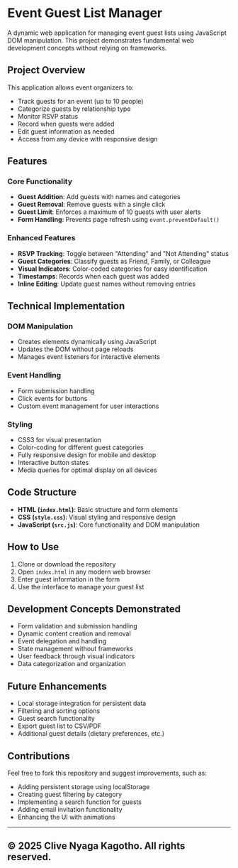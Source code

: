 # Event Guest List Manager

A dynamic web application for managing event guest lists using JavaScript DOM manipulation. This project demonstrates fundamental web development concepts without relying on frameworks.

## Project Overview

This application allows event organizers to:
- Track guests for an event (up to 10 people)
- Categorize guests by relationship type
- Monitor RSVP status
- Record when guests were added
- Edit guest information as needed
- Access from any device with responsive design

## Features

### Core Functionality
- **Guest Addition**: Add guests with names and categories
- **Guest Removal**: Remove guests with a single click
- **Guest Limit**: Enforces a maximum of 10 guests with user alerts
- **Form Handling**: Prevents page refresh using `event.preventDefault()`

### Enhanced Features
- **RSVP Tracking**: Toggle between "Attending" and "Not Attending" status
- **Guest Categories**: Classify guests as Friend, Family, or Colleague
- **Visual Indicators**: Color-coded categories for easy identification
- **Timestamps**: Records when each guest was added
- **Inline Editing**: Update guest names without removing entries

## Technical Implementation

### DOM Manipulation
- Creates elements dynamically using JavaScript
- Updates the DOM without page reloads
- Manages event listeners for interactive elements

### Event Handling
- Form submission handling
- Click events for buttons
- Custom event management for user interactions

### Styling
- CSS3 for visual presentation
- Color-coding for different guest categories
- Fully responsive design for mobile and desktop
- Interactive button states
- Media queries for optimal display on all devices

## Code Structure

- **HTML (`index.html`)**: Basic structure and form elements
- **CSS (`style.css`)**: Visual styling and responsive design
- **JavaScript (`src.js`)**: Core functionality and DOM manipulation

## How to Use

1. Clone or download the repository
2. Open `index.html` in any modern web browser
3. Enter guest information in the form
4. Use the interface to manage your guest list

## Development Concepts Demonstrated

- Form validation and submission handling
- Dynamic content creation and removal
- Event delegation and handling
- State management without frameworks
- User feedback through visual indicators
- Data categorization and organization

## Future Enhancements

- Local storage integration for persistent data
- Filtering and sorting options
- Guest search functionality
- Export guest list to CSV/PDF
- Additional guest details (dietary preferences, etc.)

## Contributions

Feel free to fork this repository and suggest improvements, such as:
- Adding persistent storage using localStorage
- Creating guest filtering by category
- Implementing a search function for guests
- Adding email invitation functionality
- Enhancing the UI with animations

---

## © 2025 Clive Nyaga Kagotho. All rights reserved.